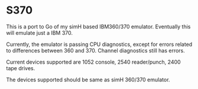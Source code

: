 S370
====

This is a port to Go of my simH based IBM360/370 emulator. Eventually this will emulate just a IBM 370. 

Currently, the emulator is passing CPU diagnostics, except for errors related to differences between 360 and 370. Channel diagnostics still has errors.

Current devices supported are 1052 console, 2540 reader/punch, 2400 tape drives.

The devices supported should be same as simH 360/370 emulator.